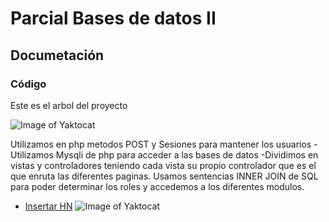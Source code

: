 # Parcial Bases de datos II
## Documetación
### Código
Este es el arbol del proyecto

![Image of Yaktocat](https://github.com/alejandromaselli/parcial/blob/master/imagenes/arbol.PNG)

Utilizamos en php metodos POST y Sesiones para mantener los usuarios
-Utilizamos Mysqli de php para acceder a las bases de datos
-Dividimos en vistas y controladores teniendo cada vista su propio controlador que es el que enruta las diferentes paginas.
Usamos sentencias INNER JOIN de SQL para poder determinar los roles y accedemos a los diferentes modulos. 

- [Insertar HN](#insertar-hn)
![Image of Yaktocat](https://github.com/alejandromaselli/parcial/blob/master/diagrama.PNG)
